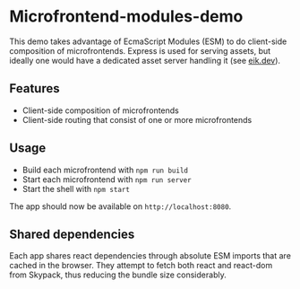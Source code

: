 # Microfrontend-modules-demo

This demo takes advantage of EcmaScript Modules (ESM) to do client-side composition of microfrontends. Express is used for serving assets, but ideally one would have a dedicated asset server handling it (see [eik.dev](https://eik.dev/)).

## Features

- Client-side composition of microfrontends
- Client-side routing that consist of one or more microfrontends

## Usage

- Build each microfrontend with `npm run build`
- Start each microfrontend with `npm run server`
- Start the shell with `npm start`

The app should now be available on `http://localhost:8080`.

## Shared dependencies

Each app shares react dependencies through absolute ESM imports that are cached in the browser. They attempt to fetch both react and react-dom from Skypack, thus reducing the bundle size considerably.
